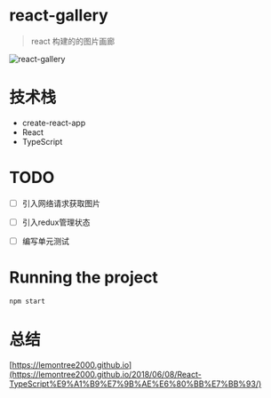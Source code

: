 # react-gallery

> react 构建的的图片画廊


![react-gallery](https://user-images.githubusercontent.com/21957062/40987898-530a029a-691c-11e8-9457-c2774987fb60.png)

# 技术栈

- create-react-app
- React
- TypeScript

# TODO
- [ ] 引入网络请求获取图片
- [ ] 引入redux管理状态
- [ ] 编写单元测试



# Running the project
```javascript
npm start
```

# 总结

[https://lemontree2000.github.io](https://lemontree2000.github.io/2018/06/08/React-TypeScript%E9%A1%B9%E7%9B%AE%E6%80%BB%E7%BB%93/)

